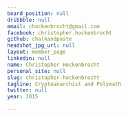 ```yaml
---
board_position: null
dribbble: null
email: chockenbrocht@gmail.com
facebook: christopher.hockenbrocht
github: chalkandpaste
headshot_jpg_url: null
layout: member_page
linkedin: null
name: Christopher Hockenbrocht
personal_site: null
slug: christopher-hockenbrocht
tagline: Cryptoanarchist and Polymath
twitter: null
year: 2015

---
```

